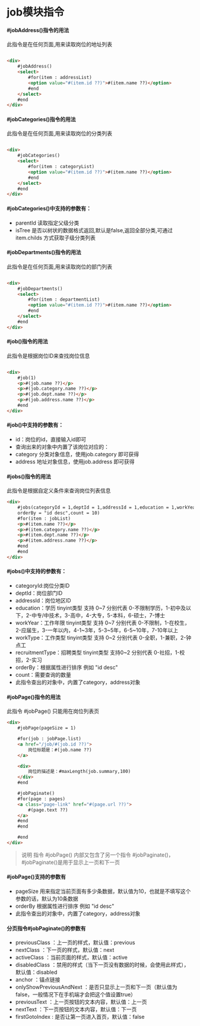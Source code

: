 # job模块指令

#### #jobAddress()指令的用法

此指令是在任何页面,用来读取岗位的地址列表

```html

<div>
    #jobAddress()
    <select>
        #for(item : addressList)
        <option value="#(item.id ??)">#(item.name ??)</option>
        #end
    </select>
    #end
</div>
```

#### #jobCategories()指令的用法

此指令是在任何页面,用来读取岗位的分类列表

```html

<div>
    #jobCategories()
    <select>
        #for(item : categoryList)
        <option value="#(item.id ??)">#(item.name ??)</option>
        #end
    </select>
    #end
</div>
```

#### #jobCategories()中支持的参数有：

* parentId 读取指定父级分类
* isTree 是否以树状的数据格式返回,默认是false,返回全部分类,可通过 item.childs 方式获取子级分类列表

#### #jobDepartments()指令的用法

此指令是在任何页面,用来读取岗位的部门列表

```html

<div>
    #jobDepartments()
    <select>
        #for(item : departmentList)
        <option value="#(item.id ??)">#(item.name ??)</option>
        #end
    </select>
    #end
</div>
```

#### #job()指令的用法

此指令是根据岗位ID来查找岗位信息

```html

<div>
    #job(1)
    <p>#(job.name ??)</p>
    <p>#(job.category.name ??)</p>
    <p>#(job.dept.name ??)</p>
    <p>#(job.address.name ??)</p>
    #end
</div>
```

#### #job()中支持的参数有：

* id：岗位的id，直接输入id即可
* 查询出来的对象中内置了该岗位对应的：
* category 分类对象信息，使用job.category 即可获得
* address 地址对象信息，使用job.address 即可获得

#### #jobs()指令的用法

此指令是根据自定义条件来查询岗位列表信息

```html
<div>
    #jobs(categoryId = 1,deptId = 1,addressId = 1,education = 1,workYear = 1,workType = 1,recruitmentType = 1,
    orderBy = "id desc",count = 10)
    #for(item : jobList)
    <p>#(item.name ??)</p>
    <p>#(item.category.name ??)</p>
    <p>#(item.dept.name ??)</p>
    <p>#(item.address.name ??)</p>
    #end
    #end
</div>
```

#### #jobs()中支持的参数有：

* categoryId:岗位分类ID
* deptId：岗位部门ID
* addressId：岗位地区ID
* education：学历 tinyint类型 支持 0~7 分别代表 0-不限制学历，1-初中及以下，2-中专/中技术，3-高中，4-大专，5-本科，6-硕士，7-博士
* workYear：工作年限 tinyint类型 支持 0~7 分别代表 0-不限制，1-在校生，2-应届生，3-一年以内，4-1~3年，5-3~5年，6-5~10年，7-10年以上
* workType：工作类型 tinyint类型 支持 0~2 分别代表 0-全职，1-兼职，2-钟点工 
* recruitmentType：招聘类型 tinyint类型 支持0~2 分别代表 0-社招，1-校招，2-实习
* orderBy：根据属性进行排序 例如 "id desc"
* count：需要查询的数量
* 此指令查出的对象中，内置了category，address对象

#### #jobPage()指令的用法

此指令 #jobPage() 只能用在岗位列表页

```html
<div>
    #jobPage(pageSize = 1)

    #for(job : jobPage.list)
    <a href="/job/#(job.id ??)">
        岗位标题是：#(job.name ??)
    </a>

    <div>
        岗位的描述是：#maxLength(job.summary,100)
    </div>
    #end

    #jobPaginate()
    #for(page : pages)
    <a class="page-link" href="#(page.url ??)">
        #(page.text ??)
    </a>
    #end
    #end

    #end
</div>
```

> 说明 指令 #jobPage() 内部又包含了另一个指令 #jobPaginate()，#jobPaginate()是用于显示上一页和下一页

#### #jobPage()支持的参数有

* pageSize 用来指定当前页面有多少条数据，默认值为10，也就是不填写这个参数的话，默认为10条数据
* orderBy 根据属性进行排序 例如 "id desc"
* 此指令查出的对象中，内置了category，address对象

#### 分页指令#jobPaginate()的参数有

* previousClass ：上一页的样式，默认值：previous
* nextClass ：下一页的样式，默认值：next
* activeClass ：当前页面的样式，默认值：active
* disabledClass ：禁用的样式（当下一页没有数据的时候，会使用此样式），默认值：disabled
* anchor ：锚点链接
* onlyShowPreviousAndNext ：是否只显示上一页和下一页（默认值为false，一般情况下在手机端才会把这个值设置true）
* previousText ：上一页按钮的文本内容，默认值：上一页
* nextText ：下一页按钮的文本内容，默认值：下一页
* firstGotoIndex : 是否让第一页进入首页，默认值：false